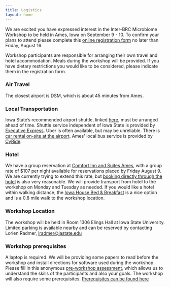 ```yaml
---
title: Logistics
layout: home
---
```


We are excited you have expressed interest in the Inter-BRC Microbiome Workshop to be held in Ames, Iowa on September 9 - 10.  To confirm your plans to attend please complete this [online registration form](https://docs.google.com/forms/d/e/1FAIpQLSfR9CHtMowWZBK-ZRhNPGEkUa-S-qxNZWnEr9yJS5MvVDb4rA/viewform) no later than Friday, August 16.

Workshop participants are responsible for arranging their own travel and hotel accommodation. Meals during the workshop will be provided. If you have dietary restrictions you would like to be considered, please indicate them in the registration form.

### Air Travel
The closest airport is DSM, which is about 45 minutes from Ames.  

 
### Local Transportation
Iowa State’s recommended airport shuttle, linked [here](https://www.transportation.iastate.edu/airport-shuttle), must be arranged ahead of time. Shuttle service independent of Iowa State is provided by [Executive Express](https://www.executiveexpress.biz/). Uber is often available, but may be unreliable. There is [car rental on-site at the airport](https://www.flydsm.com/at-the-airport/ground-transportation/car-rentals). Ames' local bus service is provided by [CyRide](https://www.cyride.com/home).

### Hotel
We have a group reservation at [Comfort Inn and Suites Ames](https://www.choicehotels.com/reservations/groups/me87c9?checkInDate=2024-09-08&checkOutDate=2024-09-10&ratePlanCode=BNBTKD), with a group rate of $107 per night available for reservations placed by Friday August 9.  We are currently trying to extend this rate, but [booking directly through the hotel](https://www.choicehotels.com/iowa/ames/comfort-inn-hotels) is also very reasonable. We will provide transport from hotel to the workshop on Monday and Tuesday as needed.  If you would like a hotel within walking distance, the [Iowa House Bed & Breakfast](https://iowahouseames.com/) is a nice option and is a 0.8 mile walk to the workshop location.

### Workshop Location
The workshop will be held in Room 1306 Elings Hall at Iowa State University. Limited parking is available nearby and can be reserved by contacting Lorien Radmer, lradmer@iastate.edu 

### Workshop prerequisites
A laptop is required.  We will be providing some papers to read before the workshop and install directions for software used during the workshop. Please fill in this anonymous [pre-workshop assessment](https://forms.gle/1Q2qT3F799v35P8x5), which allows us to understand the skills of the participants and also your goals.  The workshop will also require some prerequisites. [Prerequisites can be found here](https://www.germslab.org/interbrc-microbiome/prep.html)
